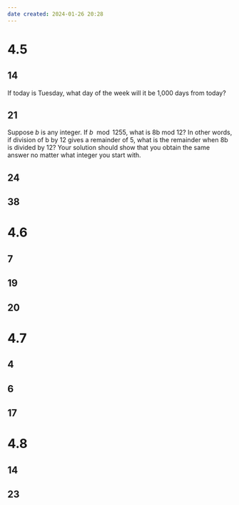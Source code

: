 ```yaml
---
date created: 2024-01-26 20:28
---
```


# 4.5

## 14

If today is Tuesday, what day of the week will it be 1,000 days from today?

## 21

Suppose $b$ is any integer. If $b\mod 12 5 5$, what is 8b mod 12? In other words, if division of b by 12 gives a remainder of 5, what is the remainder when 8b is divided by 12? Your solution should show that you obtain the same answer no matter what integer you start with.

## 24

## 38

# 4.6

## 7

## 19

## 20

# 4.7

## 4

## 6

## 17

# 4.8

## 14

## 23
